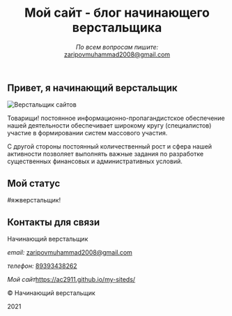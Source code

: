 <!DOCTYPE html>
<html lang="ru">
<head>
  <meta charset="utf-8">
  <meta name="viewport" content="width=device-width, initial-scale=1.0">
  <link rel="stylesheet" href="style.css">
</head>
<body class="page">
  <header class="page-header">
    <div class="container">
      <h1 class="page-title">Мой сайт - блог начинающего верстальщика</h1>
      <p><i>По всем вопросам пишите:</i><br><a href="zaripovmuhammad2008@gmail.com">zaripovmuhammad2008@gmail.com</a></p>
    </div>
  </header>
  <main>
    <section class="about container">
      <h2 class="section-title">Привет, я начинающий верстальщик</h2>
      <img class="about-image" src="https://digital2.ru/wp-content/uploads/2020/06/%D0%92%D0%B5%D1%80%D1%81%D1%82%D0%B0%D0%BB%D1%8C%D1%89%D0%B8%D0%BA.jpg" alt="Верстальщик сайтов">
      <div class="about-content">
        <p>Товарищи! постоянное информационно-пропагандистское обеспечение нашей деятельности обеспечивает широкому кругу (специалистов) участие в формировании систем массового участия.</p>
        <p>С другой стороны постоянный количественный рост и сфера нашей активности позволяет выполнять важные задания по разработке существенных финансовых и административных условий.</p>
      </div>
    </section>
    <section class="status container">
      <h2 class="section-title">Мой статус</h2>
      <p>#яжверстальщик!</p>
    </section>
    <section class="contacts container">
      <h2 class="section-title">Контакты для связи</h2>
        <p class="contacts-name">Начинающий верстальщик</p>
        <p><i>email:</i> <a href="zaripovmuhammad2008@gmail.com">zaripovmuhammad2008@gmail.com</a></p>
        <p><i>телефон:</i> <a href="tel:89393438262">89393438262</a></p>
        <p><i>Мой сайт</i><a href="https://ac2911.github.io/my-siteds/">https://ac2911.github.io/my-siteds/</a></p>
    </section>
  </main>
  <footer class="page-footer">
    <div class="container">
      <p>© Начинающий верстальщик</p>
      <p>2021</p>
    </div>
  </footer>
</body>
</html>
